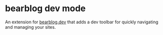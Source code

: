 # bearblog dev mode

An extension for [bearblog.dev](https://bearblog.dev) that adds a dev toolbar for quickly navigating and managing your sites.
